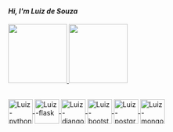 #### *Hi, I'm Luiz de Souza*
 
 <div>
<a href="https://github.com/luizdesouza">
<img height="120em"src="https://github-readme-stats.vercel.app/api?username=luizdesouza&show_icons=true&theme=dracula&include_all_commits=true&count_private=true"/>
<img height="120em"src=https://github-readme-stats.vercel.app/api/top-langs/?username=luizdesouza&layout=compact&langs_count=16&theme=dracula">
 </div>

##                                                                                                                                              
  <div style"display:inline_block"<br>
 <img align="center" alt="Luiz-python"height=50width"50"src="<img src="https://cdn.jsdelivr.net/gh/devicons/devicon/icons/python/python-original.svg"/>
 <img align="center" alt="Luiz-flask"height=50width"50"src="<img src="https://cdn.jsdelivr.net/gh/devicons/devicon/icons/flask/flask-original.svg"/>
 <img align="center" alt="Luiz-django"height=50width"50"src="<img src="https://cdn.jsdelivr.net/gh/devicons/devicon/icons/django/django-original.svg"/>
 <img align="center" alt="Luiz-bootstrap"height=50width"50"src="<img src="https://cdn.jsdelivr.net/gh/devicons/devicon/icons/bootstrap/bootstrap-original.svg"/>
 <img align="center" alt="Luiz-postgresql"height=50width"50"src="<img src="https://cdn.jsdelivr.net/gh/devicons/devicon/icons/postgresql/postgresql-plain.svg"/>
 <img align="center" alt="Luiz-mongodb"height=50width"50"src="<img src="https://cdn.jsdelivr.net/gh/devicons/devicon/icons/mongodb/mongodb-original.svg"/>
 </div>
 
 
                                                                                                                                              

                                                                                                                                                                          




